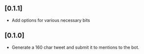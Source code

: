 ## [0.1.1]

* Add options for various necessary bits

## [0.1.0]

* Generate a 160 char tweet and submit it to mentions to the bot.